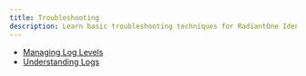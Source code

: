```yaml
---
title: Troubleshooting
description: Learn basic troubleshooting techniques for RadiantOne Identity Data Management
---
```


- [Managing Log Levels](troubleshooting.md#managing-log-levels)
- [Understanding Logs](troubleshooting.md#understanding-logs)
